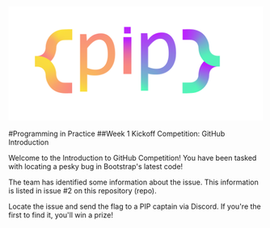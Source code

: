 ![PIP Logo](/piplogo.png)

#Programming in Practice
##Week 1 Kickoff Competition: GitHub Introduction

Welcome to the Introduction to GitHub Competition! You have been tasked with locating a pesky bug in Bootstrap's latest code!

The team has identified some information about the issue. This information is listed in issue #2 on this repository (repo).

Locate the issue and send the flag to a PIP captain via Discord. If you're the first to find it, you'll win a prize!
